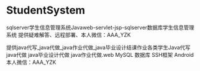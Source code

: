 # StudentSystem
sqlserver学生信息管理系统Javaweb-servlet-jsp-sqlserver数据库学生信息管理系统
提供疑难解答、远程部署、本人微信：AAA_YZK


提供java代写_java代做_java作业代做_java毕业设计结课作业各类学生Java代写 java代做 java毕业设计代做 java作业代做.web MySQL 数据库 SSH框架 Android本人微信：AAA_YZK
